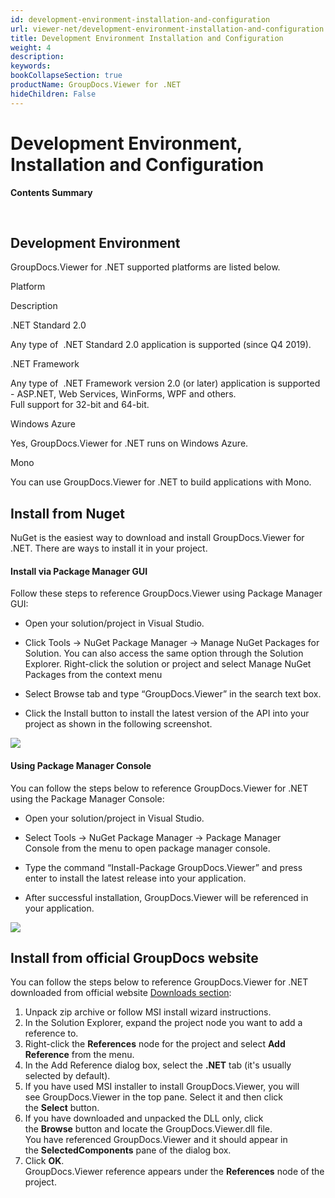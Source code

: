```yaml
---
id: development-environment-installation-and-configuration
url: viewer-net/development-environment-installation-and-configuration
title: Development Environment Installation and Configuration
weight: 4
description: 
keywords: 
bookCollapseSection: true
productName: GroupDocs.Viewer for .NET
hideChildren: False
---
```


# Development Environment, Installation and Configuration

**Contents Summary**


 

## Development Environment

GroupDocs.Viewer for .NET supported platforms are listed below.

Platform

Description

.NET Standard 2.0

Any type of  .NET Standard 2.0 application is supported (since Q4 2019).

.NET Framework

Any type of  .NET Framework version 2.0 (or later) application is supported - ASP.NET, Web Services, WinForms, WPF and others.  
Full support for 32-bit and 64-bit.

Windows Azure

Yes, GroupDocs.Viewer for .NET runs on Windows Azure.

Mono

You can use GroupDocs.Viewer for .NET to build applications with Mono.

## Install from Nuget

NuGet is the easiest way to download and install GroupDocs.Viewer for .NET. There are ways to install it in your project.

#### Install via Package Manager GUI

Follow these steps to reference GroupDocs.Viewer using Package Manager GUI:

*   Open your solution/project in Visual Studio.
    
*   Click Tools -> NuGet Package Manager -> Manage NuGet Packages for Solution. You can also access the same option through the Solution Explorer. Right-click the solution or project and select Manage NuGet Packages from the context menu
    
*   Select Browse tab and type “GroupDocs.Viewer” in the search text box.
    
*   Click the Install button to install the latest version of the API into your project as shown in the following screenshot.  
      
    

![](images/viewer-net/development-environment-installation-and-configuration_0.png)

#### Using Package Manager Console

You can follow the steps below to reference GroupDocs.Viewer for .NET using the Package Manager Console:

*   Open your solution/project in Visual Studio.
    
*   Select Tools -> NuGet Package Manager -> Package Manager Console from the menu to open package manager console.
    
*   Type the command “Install-Package GroupDocs.Viewer” and press enter to install the latest release into your application.
    
*   After successful installation, GroupDocs.Viewer will be referenced in your application.  
      
![](images/viewer-net/development-environment-installation-and-configuration_1.png)
    

  

## Install from official GroupDocs website

You can follow the steps below to reference GroupDocs.Viewer for .NET downloaded from official website [Downloads section](https://downloads.groupdocs.com/viewer/net):

1.  Unpack zip archive or follow MSI install wizard instructions.
2.  In the Solution Explorer, expand the project node you want to add a reference to.
3.  Right-click the **References** node for the project and select **Add Reference** from the menu.
4.  In the Add Reference dialog box, select the **.NET** tab (it's usually selected by default).
5.  If you have used MSI installer to install GroupDocs.Viewer, you will see GroupDocs.Viewer in the top pane. Select it and then click the **Select** button.
6.  If you have downloaded and unpacked the DLL only, click the **Browse** button and locate the GroupDocs.Viewer.dll file.   
    You have referenced GroupDocs.Viewer and it should appear in the **SelectedComponents** pane of the dialog box.
7.  Click **OK**.   
    GroupDocs.Viewer reference appears under the **References** node of the project.
